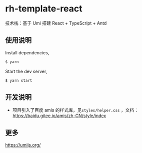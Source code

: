 # rh-template-react

技术栈：基于 Umi 搭建 React + TypeScript + Antd

## 使用说明

Install dependencies,

```bash
$ yarn
```

Start the dev server,

```bash
$ yarn start
```

## 开发说明

- 项目引入了百度 amis 的样式库，见`styles/helper.css` ，文档：https://baidu.gitee.io/amis/zh-CN/style/index


## 更多

https://umijs.org/



